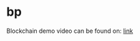 # bp
Blockchain demo video can be found on: [link](https://drive.google.com/drive/folders/1-lmcTtDE2Cl1BRJi1h-mQDL3PQN-APPT?usp=share_link)

